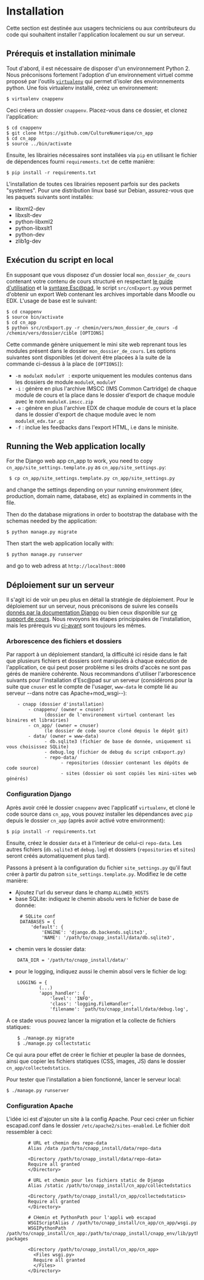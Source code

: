 Installation
============

Cette section est destinée aux usagers techniciens ou aux contributeurs du code qui souhaitent installer l'application localement ou sur un serveur.

## Prérequis et installation minimale

Tout d'abord, il est nécessaire de disposer d'un environnement Python 2. Nous préconisons fortement l'adoption d'un environnement virtuel comme proposé par l'outils [`virtualenv`](https://virtualenv.pypa.io/en/stable/installation/) qui permet d'isoler des environnements python. Une fois virtualenv installé, créez un environnement:

    $ virtualenv cnappenv

Ceci créera un dossier `cnappenv`. Placez-vous dans ce dossier, et clonez l'application:

    $ cd cnappenv
    $ git clone https://github.com/CultureNumerique/cn_app
    $ cd cn_app
    $ source ../bin/activate

Ensuite, les librairies nécessaires sont installées via `pip` en utilisant le fichier de dépendences fourni `requirements.txt` de cette manière:

```
$ pip install -r requirements.txt
```

L'installation de toutes ces librairies reposent parfois sur des packets "systèmes". Pour une distribution linux basé sur Debian, assurez-vous que les paquets suivants sont installés:

- libxml2-dev
- libxslt-dev
- python-libxml2
- python-libxslt1
- python-dev
- zlib1g-dev


## Exécution du script en local

En supposant que vous disposez d'un dossier local `mon_dossier_de_cours` contenant votre contenu de cours structuré en respectant [le guide d'utilisation](usage.html) et la [syntaxe Esc@pad](syntaxe.html),  le script `src/cnExport.py` vous permet d'obtenir un export Web contenant les archives importable dans Moodle ou EDX. L'usage de base est le suivant:

```
$ cd cnappenv
$ source bin/activate
$ cd cn_app
$ python src/cnExport.py -r chemin/vers/mon_dossier_de_cours -d /chemin/vers/dossier/cible [OPTIONS]
```

Cette commande génère uniquement le mini site web reprenant tous les modules présent dans le dossier `mon_dossier_de_cours`. Les options suivantes sont disponibles (et doivent être placées à la suite de la commande ci-dessus à la place de `[OPTIONS]`):

- `-m moduleX moduleY ` : exporte uniquement les modules contenus dans les dossiers de module `moduleX`, `moduleY`
- `-i` : génère en plus l'archive IMSCC (IMS Common Cartridge) de chaque module de cours et la place dans le dossier d'export de chaque module avec le nom `moduleX.imscc.zip`
- `-e` : génère en plus l'archive EDX de chaque module de cours et la place dans le dossier d'export de chaque module avec le nom `moduleX_edx.tar.gz`
- `-f` : inclue les feedbacks dans l'export HTML, i.e dans le minisite.


## Running the Web application locally

For the Django web app cn_app to work, you need to copy `cn_app/site_settings.template.py` as `cn_app/site_settings.py`:

```
 $ cp cn_app/site_settings.template.py cn_app/site_settings.py

```
and change the settings depending on your running environment (dev, production, domain name, database, etc) as explained in comments in the file.

Then do the database migrations in order to bootstrap the database with the schemas needed by the application:
```
$ python manage.py migrate
```

Then start the web application locally with:

```
$ python manage.py runserver
```

and go to web adress at `http://localhost:8000`

## Déploiement sur un serveur

Il s'agit ici de voir un peu plus en détail la stratégie de déploiement.
Pour le déploiement sur un serveur, nous préconisons de suivre les conseils [donnés par la documentation Django](https://docs.djangoproject.com/en/1.10/howto/deployment/wsgi/modwsgi/) ou bien ceux disponible sur [ce support de cours](https://openclassrooms.com/courses/developpez-votre-site-web-avec-le-framework-django/deployer-votre-application-en-production). Nous revoyons les étapes principipales de l'installation, mais les prérequis vu [ci-avant](#prerequis-et-installation-minimale) sont toujours les mêmes.

### Arborescence des fichiers et dossiers

Par rapport à un déploiement standard, la difficulté ici réside dans le fait que plusieurs fichiers et dossiers sont manipulés à chaque exécution de l'application, ce qui peut poser problème si les droits d'accès ne sont pas gérés de manière cohérente. Nous recommandons d'utiliser l'arborescence suivants pour l'installation d'Esc@pad sur un serveur (considérons pour la suite que `cnuser` est le compte de l'usager, `www-data` le compte lié au serveur --dans notre cas Apache+mod_wsgi--):

```
    - cnapp (dossier d'installation)
        - cnappenv/ (owner = cnuser)
              (dossier de l'environement virtuel contenant les binaires et librairies)
        - cn_app/ (owner = cnuser)
              (le dossier de code source cloné depuis le dépôt git)
        - data/ (owner = www-data)
              - db.sqlite3 (fichier de base de donnée, uniquement si vous choisissez SQLite)
              - debug.log (fichier de debug du script cnExport.py)
              - repo-data/
                    - repositories (dossier contenant les dépôts de code source)
                    - sites (dossier où sont copiés les mini-sites web générés)
```

### Configuration Django

Après avoir créé le dossier `cnappenv` avec l'applicatif `virtualenv`, et cloné le code source dans `cn_app`, vous pouvez installer les dépendances avec `pip` depuis le dossier `cn_app` (après avoir activé votre environment):
```
$ pip install -r requirements.txt
```
 Ensuite, créez le dossier `data` et à l'interieur de celui-ci `repo-data`. Les autres fichiers (`db.sqlite3` et `debug.log`) et dossiers (`repositories` et `sites`) seront créés automatiquement plus tard).

 Passons à présent à la configuration du fichier `site_settings.py` qu'il faut créer à partir du patron `site_settings.template.py`. Modifiez le de cette manière:

 - Ajoutez l'url du serveur dans le champ `ALLOWED_HOSTS`
 - base SQLite: indiquez le chemin absolu vers le fichier de base de donnée:
```
     # SQLite conf
     DATABASES = {
         'default': {
             'ENGINE': 'django.db.backends.sqlite3',
             'NAME': '/path/to/cnapp_install/data/db.sqlite3',
```
- chemin vers le dossier data:
```
    DATA_DIR = '/path/to/cnapp_install/data/'
```
- pour le logging, indiquez aussi le chemin absol vers le fichier de log:
```
    LOGGING = {
            (...)
            'apps_handler': {
                'level': 'INFO',
                'class': 'logging.FileHandler',
                'filename': 'path/to/cnapp_install/data/debug.log',
```
A ce stade vous pouvez lancer la migration et la collecte de fichiers statiques:
```
    $ ./manage.py migrate
    $ ./manage.py collectstatic
```
Ce qui aura pour effet de créer le fichier et peupler la base de données, ainsi que copier les fichiers statiques (CSS, images, JS) dans le dossier `cn_app/collectedstatics`.

Pour tester que l'installation a bien fonctionné, lancer le serveur local:
```
$ ./manage.py runserver
```

### Configuration Apache

L'idée ici est d'ajouter un site à la config Apache. Pour ceci créer un fichier escapad.conf dans le dossier `/etc/apache2/sites-enabled`. Le fichier doit ressembler à ceci:


```
        # URL et chemin des repo-data
        Alias /data /path/to/cnapp_install/data/repo-data

        <Directory /path/to/cnapp_install/data/repo-data>
        Require all granted
        </Directory>

        # URL et chemin pour les fichiers static de Django
        Alias /static /path/to/cnapp_install/cn_app/collectedstatics

        <Directory /path/to/cnapp_install/cn_app/collectedstatics>
        Require all granted
        </Directory>

        # CHemin et PythonPath pour l'appli web escapad
        WSGIScriptAlias / /path/to/cnapp_install/cn_app/cn_app/wsgi.py
        WSGIPythonPath /path/to/cnapp_install/cn_app:/path/to/cnapp_install/cnapp_env/lib/python2.7/site-packages

        <Directory /path/to/cnapp_install/cn_app/cn_app>
          <Files wsgi.py>
          Require all granted
          </Files>
        </Directory>

```

